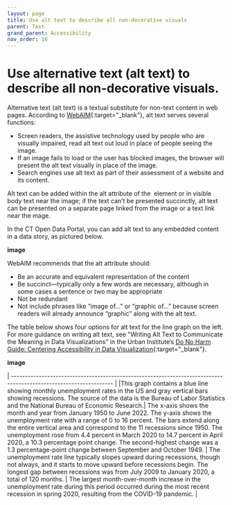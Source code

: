 ```yaml
---
layout: page
title: Use alt text to describe all non-decorative visuals
parent: Text
grand_parent: Accessibility
nav_order: 16
---
```


# Use alternative text (alt text) to describe all non-decorative visuals.

Alternative text (alt text) is a textual substitute for non-text content in web pages. According to [WebAIM](https://webaim.org/techniques/alttext/){:target="_blank"}, alt text serves several functions: 

* Screen readers, the assistive technology used by people who are visually impaired, read alt text out loud in place of people seeing the image. 
* If an image fails to load or the user has blocked images, the browser will present the alt text visually in place of the image. 
* Search engines use alt text as part of their assessment of a website and its content.

Alt text can be added within the alt attribute of the <img> element or in visible body text near the image; if the text can’t be presented succinctly, alt text can be presented on a separate page linked from the image or a text link near the mage. 

In the CT Open Data Portal, you can add alt text to any embedded content in a data story, as pictured below. 

**image**

WebAIM recommends that the alt attribute should: 

* Be an accurate and equivalent representation of the content 
* Be succinct—typically only a few words are necessary, although in some cases a sentence or two may be appropriate 
* Not be redundant 
* Not include phrases like “image of…” or “graphic of…” because screen readers will already announce “graphic” along with the alt text. 

The table below shows four options for alt text for the line graph on the left. For more guidance on writing alt text, see "Writing Alt Text to Communicate the Meaning in Data Visualizations” in the Urban Institute’s [Do No Harm Guide: Centering Accessibility in Data Visualization](https://www.urban.org/research/publication/do-no-harm-guide-centering-accessibility-data-visualization){:target="_blank"}.

**image**  

| ------------------------------------------------------------------------------------------------------------------ | 
|This graph contains a blue line showing monthly unemployment rates in the US and gray vertical bars showing recessions. The source of the data is the Bureau of Labor Statistics and the National Bureau of Economic Research.| 
The x-axis shows the month and year from January 1950 to June 2022. The y-axis shows the unemployment rate with a range of 0 to 16 percent. The bars extend along the entire vertical area and correspond to the 11 recessions since 1950. The unemployment rose from 4.4 percent in March 2020 to 14.7 percent in April 2020, a 10.3 percentage point change. The second-highest change was a 1.3 percentage-point change between September and October 1949. |
The unemployment rate line typically slopes upward during recessions, though not always, and it starts to move upward before recessions begin. The longest gap between recessions was from July 2009 to January 2020, a total of 120 months. |
The largest month-over-month increase in the unemployment rate during this period occurred during the most recent recession in spring 2020, resulting from the COVID-19 pandemic. |